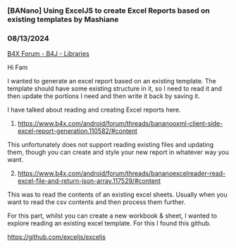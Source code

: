 ### [BANano] Using ExcelJS to create Excel Reports based on existing templates by Mashiane
### 08/13/2024
[B4X Forum - B4J - Libraries](https://www.b4x.com/android/forum/threads/162522/)

Hi Fam  
  
I wanted to generate an excel report based on an existing template. The template should have some existing structure in it, so I need to read it and then update the portions I need and then write it back by saving it.  
  
I have talked about reading and creating Excel reports here.  
  
1. <https://www.b4x.com/android/forum/threads/bananooxml-client-side-excel-report-generation.110582/#content>  
  
This unfortunately does not support reading existing files and updating them, though you can create and style your new report in whatever way you want.  
  
2. <https://www.b4x.com/android/forum/threads/bananoexcelreader-read-excel-file-and-return-json-array.117529/#content>  
  
This was to read the contents of an existing excel sheets. Usually when you want to read the csv contents and then process them further.  
  
For this part, whilst you can create a new workbook & sheet, I wanted to explore reading an existing excel template. For this I found this github.  
  
<https://github.com/exceljs/exceljs>